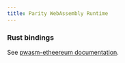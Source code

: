 ```yaml
---
title: Parity WebAssembly Runtime
---
```


### Rust bindings

See [pwasm-etheereum documentation](https://paritytech.github.io/pwasm-ethereum/pwasm_ethereum/).